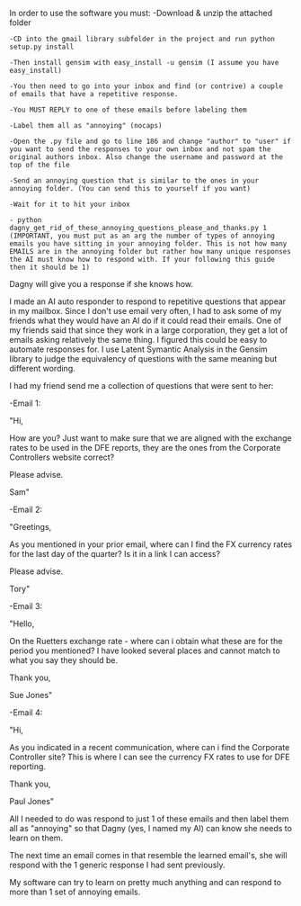 In order to use the software you must:
	-Download & unzip the attached folder

	-CD into the gmail library subfolder in the project and run python setup.py install

	-Then install gensim with easy_install -u gensim (I assume you have easy_install)

	-You then need to go into your inbox and find (or contrive) a couple of emails that have a repetitive response.

	-You MUST REPLY to one of these emails before labeling them

	-Label them all as "annoying" (nocaps)

	-Open the .py file and go to line 186 and change "author" to "user" if you want to send the responses to your own inbox and not spam the original authors inbox. Also change the username and password at the top of the file

	-Send an annoying question that is similar to the ones in your annoying folder. (You can send this to yourself if you want)

	-Wait for it to hit your inbox 

	- python dagny_get_rid_of_these_annoying_questions_please_and_thanks.py 1 (IMPORTANT, you must put as an arg the number of types of annoying emails you have sitting in your annoying folder. This is not how many EMAILS are in the annoying folder but rather how many unique responses the AI must know how to respond with. If your following this guide then it should be 1)


Dagny will give you a response if she knows how.

I made an AI auto responder to respond to repetitive questions that appear in my mailbox. Since I don't use email very often, I had to ask some of my friends what they would have an AI do if it could read their emails. One of my friends said that since they work in a large corporation, they get a lot of emails asking relatively the same thing. I figured this could be easy to automate responses for. I use Latent Symantic Analysis in the Gensim library to judge the equivalency of questions with the same meaning but different wording. 

I had my friend send me a collection of questions that were sent to her:

-Email 1:

"Hi,

How are you?  Just want to make sure that we are aligned with the exchange rates to be used in the DFE reports,  they are the ones from the Corporate Controllers website correct?

Please advise.

Sam"

-Email 2:

"Greetings,

As you mentioned in your prior email, where can I find the FX currency rates for the last day of the quarter?  Is it in a link I can access?

Please advise.

Tory"

-Email 3:

"Hello,

On the Ruetters exchange rate - where can i obtain what these are for the period you mentioned?  I have looked several places and cannot match to what you say they should be.

Thank you,

Sue Jones"


-Email 4:

"Hi,

As you indicated in a recent communication, where can i find the Corporate Controller site?  This is where I can see the currency FX rates to use for DFE reporting.

Thank you,

Paul Jones"



All I needed to do was respond to just 1 of these emails and then label them all as "annoying" so that  Dagny (yes, I named my AI) can know she needs to learn on them.

The next time an email comes in that resemble the learned email's, she will respond with the 1 generic response I had sent previously.

My software can try to learn on pretty much anything and can respond to more than 1 set of annoying emails.


